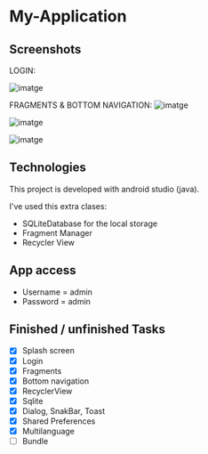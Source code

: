 # My-Application

## Screenshots
LOGIN:
 
![imatge](https://user-images.githubusercontent.com/48924693/140172463-4da574bc-5bc1-4b55-83a7-99b24b62e9e3.png)

FRAGMENTS & BOTTOM NAVIGATION:
![imatge](https://user-images.githubusercontent.com/48924693/148794504-e294da97-ad15-4750-b8e9-1db94acd03ee.png)


![imatge](https://user-images.githubusercontent.com/48924693/140173206-2d1a0931-57f5-4b98-819b-5bf709d03ce4.png)


![imatge](https://user-images.githubusercontent.com/48924693/140173301-b2780117-8d4b-4346-8244-c65c97ab6d0b.png)



## Technologies
This project is developed with android studio (java).

I've used this extra clases:

* SQLiteDatabase for the local storage
* Fragment Manager
* Recycler View

## App access
* Username = admin
* Password = admin
 
## Finished / unfinished Tasks
- [x] Splash screen
- [x] Login
- [x] Fragments
- [x] Bottom navigation
- [x] RecyclerView
- [x] Sqlite
- [x] Dialog, SnakBar, Toast
- [x] Shared Preferences
- [x] Multilanguage
- [ ] Bundle 

